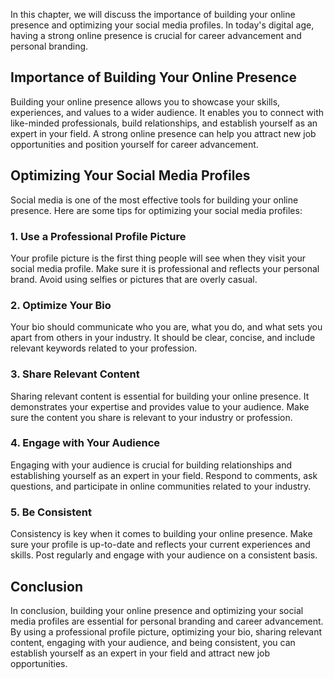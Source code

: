 
In this chapter, we will discuss the importance of building your online presence and optimizing your social media profiles. In today's digital age, having a strong online presence is crucial for career advancement and personal branding.

Importance of Building Your Online Presence
-------------------------------------------

Building your online presence allows you to showcase your skills, experiences, and values to a wider audience. It enables you to connect with like-minded professionals, build relationships, and establish yourself as an expert in your field. A strong online presence can help you attract new job opportunities and position yourself for career advancement.

Optimizing Your Social Media Profiles
-------------------------------------

Social media is one of the most effective tools for building your online presence. Here are some tips for optimizing your social media profiles:

### 1. Use a Professional Profile Picture

Your profile picture is the first thing people will see when they visit your social media profile. Make sure it is professional and reflects your personal brand. Avoid using selfies or pictures that are overly casual.

### 2. Optimize Your Bio

Your bio should communicate who you are, what you do, and what sets you apart from others in your industry. It should be clear, concise, and include relevant keywords related to your profession.

### 3. Share Relevant Content

Sharing relevant content is essential for building your online presence. It demonstrates your expertise and provides value to your audience. Make sure the content you share is relevant to your industry or profession.

### 4. Engage with Your Audience

Engaging with your audience is crucial for building relationships and establishing yourself as an expert in your field. Respond to comments, ask questions, and participate in online communities related to your industry.

### 5. Be Consistent

Consistency is key when it comes to building your online presence. Make sure your profile is up-to-date and reflects your current experiences and skills. Post regularly and engage with your audience on a consistent basis.

Conclusion
----------

In conclusion, building your online presence and optimizing your social media profiles are essential for personal branding and career advancement. By using a professional profile picture, optimizing your bio, sharing relevant content, engaging with your audience, and being consistent, you can establish yourself as an expert in your field and attract new job opportunities.

